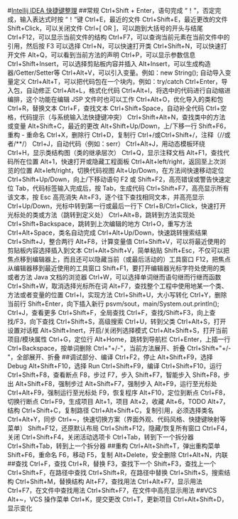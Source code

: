 #[Intellij IDEA 快捷键整理](http://www.cnblogs.com/tonycody/p/3257601.html "Intellij IDEA 快捷键整理（TonyCody）")
##常规
	Ctrl+Shift + Enter，语句完成
	“！”，否定完成，输入表达式时按 “！”键
	Ctrl+E，最近的文件
	Ctrl+Shift+E，最近更改的文件
	Shift+Click，可以关闭文件
	Ctrl+[ OR ]，可以跑到大括号的开头与结尾
	Ctrl+F12，可以显示当前文件的结构
	Ctrl+F7，可以查询当前元素在当前文件中的引用，然后按 F3 可以选择
	Ctrl+N，可以快速打开类
	Ctrl+Shift+N，可以快速打开文件
	Alt+Q，可以看到当前方法的声明
	Ctrl+P，可以显示参数信息
	Ctrl+Shift+Insert，可以选择剪贴板内容并插入
	Alt+Insert，可以生成构造器/Getter/Setter等
	Ctrl+Alt+V，可以引入变量。例如：new String();  自动导入变量定义
	Ctrl+Alt+T，可以把代码包在一个块内，例如：try/catch
	Ctrl+Enter，导入包，自动修正
	Ctrl+Alt+L，格式化代码
	Ctrl+Alt+I，将选中的代码进行自动缩进编排，这个功能在编辑 JSP 文件时也可以工作
	Ctrl+Alt+O，优化导入的类和包
	Ctrl+R，替换文本
	Ctrl+F，查找文本
	Ctrl+Shift+Space，自动补全代码
	Ctrl+空格，代码提示（与系统输入法快捷键冲突）
	Ctrl+Shift+Alt+N，查找类中的方法或变量
	Alt+Shift+C，最近的更改
	Alt+Shift+Up/Down，上/下移一行
	Shift+F6，重构 - 重命名
	Ctrl+X，删除行
	Ctrl+D，复制行
	Ctrl+/或Ctrl+Shift+/，注释（//或者/**/）
	Ctrl+J，自动代码（例如：serr）
	Ctrl+Alt+J，用动态模板环绕
	Ctrl+H，显示类结构图（类的继承层次）
	Ctrl+Q，显示注释文档
	Alt+F1，查找代码所在位置
	Alt+1，快速打开或隐藏工程面板
	Ctrl+Alt+left/right，返回至上次浏览的位置
	Alt+left/right，切换代码视图
	Alt+Up/Down，在方法间快速移动定位
	Ctrl+Shift+Up/Down，向上/下移动语句
	F2 或 Shift+F2，高亮错误或警告快速定位
	Tab，代码标签输入完成后，按 Tab，生成代码
	Ctrl+Shift+F7，高亮显示所有该文本，按 Esc 高亮消失
	Alt+F3，逐个往下查找相同文本，并高亮显示
	Ctrl+Up/Down，光标中转到第一行或最后一行下
	Ctrl+B/Ctrl+Click，快速打开光标处的类或方法（跳转到定义处）
	Ctrl+Alt+B，跳转到方法实现处
	Ctrl+Shift+Backspace，跳转到上次编辑的地方
	Ctrl+O，重写方法
	Ctrl+Alt+Space，类名自动完成
	Ctrl+Alt+Up/Down，快速跳转搜索结果
	Ctrl+Shift+J，整合两行
	Alt+F8，计算变量值
	Ctrl+Shift+V，可以将最近使用的剪贴板内容选择插入到文本
	Ctrl+Alt+Shift+V，简单粘贴
	Shift+Esc，不仅可以把焦点移到编辑器上，而且还可以隐藏当前（或最后活动的）工具窗口
	F12，把焦点从编辑器移到最近使用的工具窗口
	Shift+F1，要打开编辑器光标字符处使用的类或者方法 Java 文档的浏览器
	Ctrl+W，可以选择单词继而语句继而行继而函数
	Ctrl+Shift+W，取消选择光标所在词
	Alt+F7，查找整个工程中使用地某一个类、方法或者变量的位置
	Ctrl+I，实现方法
	Ctrl+Shift+U，大小写转化
	Ctrl+Y，删除当前行
	Shift+Enter，向下插入新行
	psvm/sout，main/System.out.println(); Ctrl+J，查看更多
	Ctrl+Shift+F，全局查找
	Ctrl+F，查找/Shift+F3，向上查找/F3，向下查找
	Ctrl+Shift+S，高级搜索
	Ctrl+U，转到父类
	Ctrl+Alt+S，打开设置对话框
	Alt+Shift+Inert，开启/关闭列选择模式
	Ctrl+Alt+Shift+S，打开当前项目/模块属性
	Ctrl+G，定位行
	Alt+Home，跳转到导航栏
	Ctrl+Enter，上插一行
	Ctrl+Backspace，按单词删除
	Ctrl+"+/-"，当前方法展开、折叠
	Ctrl+Shift+"+/-"，全部展开、折叠
##调试部分、编译
	Ctrl+F2，停止
	Alt+Shift+F9，选择 Debug
	Alt+Shift+F10，选择 Run
	Ctrl+Shift+F9，编译
	Ctrl+Shift+F10，运行
	Ctrl+Shift+F8，查看断点
	F8，步过
	F7，步入
	Shift+F7，智能步入
	Shift+F8，步出
	Alt+Shift+F8，强制步过
	Alt+Shift+F7，强制步入
	Alt+F9，运行至光标处
	Ctrl+Alt+F9，强制运行至光标处
	F9，恢复程序
	Alt+F10，定位到断点
	Ctrl+F8，切换行断点
	Ctrl+F9，生成项目
	Alt+1，项目
	Alt+2，收藏
	Alt+6，TODO
	Alt+7，结构
	Ctrl+Shift+C，复制路径
	Ctrl+Alt+Shift+C，复制引用，必须选择类名
	Ctrl+Alt+Y，同步
	Ctrl+~，快速切换方案（界面外观、代码风格、快捷键映射等菜单）
	Shift+F12，还原默认布局
	Ctrl+Shift+F12，隐藏/恢复所有窗口
	Ctrl+F4，关闭
	Ctrl+Shift+F4，关闭活动选项卡
	Ctrl+Tab，转到下一个拆分器
	Ctrl+Shift+Tab，转到上一个拆分器
##重构
	Ctrl+Alt+Shift+T，弹出重构菜单
	Shift+F6，重命名
	F6，移动
	F5，复制
	Alt+Delete，安全删除
	Ctrl+Alt+N，内联
##查找
	Ctrl+F，查找
	Ctrl+R，替换
	F3，查找下一个
	Shift+F3，查找上一个
	Ctrl+Shift+F，在路径中查找
	Ctrl+Shift+R，在路径中替换
	Ctrl+Shift+S，搜索结构
	Ctrl+Shift+M，替换结构
	Alt+F7，查找用法
	Ctrl+Alt+F7，显示用法
	Ctrl+F7，在文件中查找用法
	Ctrl+Shift+F7，在文件中高亮显示用法
##VCS
	Alt+~，VCS 操作菜单
	Ctrl+K，提交更改
	Ctrl+T，更新项目
	Ctrl+Alt+Shift+D，显示变化
